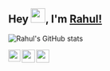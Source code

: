 
## Hey <img src="https://github.com/TheDudeThatCode/TheDudeThatCode/blob/master/Assets/Hi.gif" width="29px">, I'm [Rahul!](https://github.com/rahulpandey70) 


![Rahul's GitHub stats](https://github-readme-stats.vercel.app/api?username=rahulpandey70&show_icons=true&hide_border=true)

<a href="https://www.linkedin.com/in/rahul-pandey-a9a91a112/">
  <img align="left" width="24px" src="https://cdn.jsdelivr.net/npm/simple-icons@v3/icons/linkedin.svg"  />
</a>
<a href="mailto:rahulpandey9103@gmail.com">
  <img align="left" width="26px" src="https://cdn.jsdelivr.net/npm/simple-icons@v3/icons/gmail.svg" />
</a>
<a href="https://www.instagram.com/_imrahulpandey/">
  <img align="left" width="26px" src="https://cdn.jsdelivr.net/npm/simple-icons@v3/icons/instagram.svg" />
</a>
